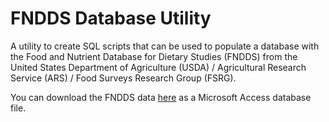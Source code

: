 # FNDDS Database Utility
A utility to create SQL scripts that can be used to populate a database with the Food and Nutrient Database for Dietary Studies (FNDDS) from the United States Department of Agriculture (USDA) / Agricultural Research Service (ARS) / Food Surveys Research Group (FSRG).

You can download the FNDDS data [here](https://www.ars.usda.gov/northeast-area/beltsville-md-bhnrc/beltsville-human-nutrition-research-center/food-surveys-research-group/docs/fndds/) as a Microsoft Access database file.
